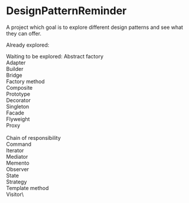 # DesignPatternReminder
A project which goal is to explore different design patterns and see what they can offer.

Already explored:

Waiting to be explored:
Abstract factory\
Adapter\
Builder\
Bridge\
Factory method\
Composite\
Prototype\
Decorator\
Singleton\
Facade\
Flyweight\
Proxy\
\
Chain of responsibility\
Command\
Iterator\
Mediator\
Memento\
Observer\
State\
Strategy\
Template method\
Visitor\
